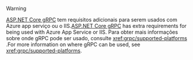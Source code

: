> [!WARNING]
> <span data-ttu-id="3785e-101">[ASP.NET Core gRPC](xref:grpc/index) tem requisitos adicionais para serem usados com Azure app serviço ou o IIS.</span><span class="sxs-lookup"><span data-stu-id="3785e-101">[ASP.NET Core gRPC](xref:grpc/index) has extra requirements for being used with Azure App Service or IIS.</span></span> <span data-ttu-id="3785e-102">Para obter mais informações sobre onde gRPC pode ser usado, consulte <xref:grpc/supported-platforms> .</span><span class="sxs-lookup"><span data-stu-id="3785e-102">For more information on where gRPC can be used, see <xref:grpc/supported-platforms>.</span></span>
